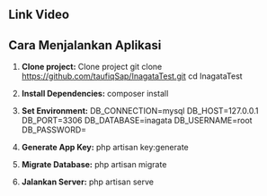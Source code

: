 ## Link Video

## Cara Menjalankan Aplikasi

1. **Clone project:**
Clone project git clone https://github.com/taufiqSap/InagataTest.git cd InagataTest

2. **Install Dependencies:**
    composer install

3. **Set Environment:**
   DB_CONNECTION=mysql
   DB_HOST=127.0.0.1
   DB_PORT=3306
   DB_DATABASE=inagata
   DB_USERNAME=root
   DB_PASSWORD=

4. **Generate App Key:**
    php artisan key:generate

5. **Migrate Database:**
    php artisan migrate

6. **Jalankan Server:**
    php artisan serve
